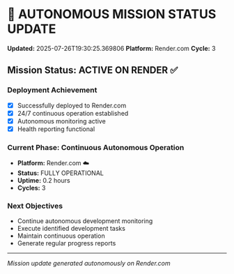 # 🤖 AUTONOMOUS MISSION STATUS UPDATE
**Updated:** 2025-07-26T19:30:25.369806
**Platform:** Render.com
**Cycle:** 3

## Mission Status: ACTIVE ON RENDER ✅

### Deployment Achievement
- [x] Successfully deployed to Render.com
- [x] 24/7 continuous operation established
- [x] Autonomous monitoring active
- [x] Health reporting functional

### Current Phase: Continuous Autonomous Operation
- **Platform:** Render.com ☁️
- **Status:** FULLY OPERATIONAL
- **Uptime:** 0.2 hours
- **Cycles:** 3

### Next Objectives
- Continue autonomous development monitoring
- Execute identified development tasks
- Maintain continuous operation
- Generate regular progress reports

---
*Mission update generated autonomously on Render.com*
